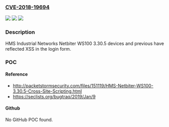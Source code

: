 ### [CVE-2018-19694](https://cve.mitre.org/cgi-bin/cvename.cgi?name=CVE-2018-19694)
![](https://img.shields.io/static/v1?label=Product&message=n%2Fa&color=blue)
![](https://img.shields.io/static/v1?label=Version&message=n%2Fa&color=blue)
![](https://img.shields.io/static/v1?label=Vulnerability&message=n%2Fa&color=brighgreen)

### Description

HMS Industrial Networks Netbiter WS100 3.30.5 devices and previous have reflected XSS in the login form.

### POC

#### Reference
- http://packetstormsecurity.com/files/151119/HMS-Netbiter-WS100-3.30.5-Cross-Site-Scripting.html
- https://seclists.org/bugtraq/2019/Jan/9

#### Github
No GitHub POC found.

